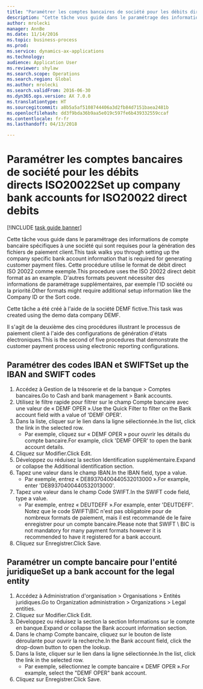 ```yaml
--- 
title: "Paramétrer les comptes bancaires de société pour les débits directs ISO20022"
description: "Cette tâche vous guide dans le paramétrage des informations de compte bancaire spécifiques à une société qui sont requises pour la génération des fichiers de paiement client."
author: mrolecki
manager: AnnBe
ms.date: 11/14/2016
ms.topic: business-process
ms.prod: 
ms.service: dynamics-ax-applications
ms.technology: 
audience: Application User
ms.reviewer: shylaw
ms.search.scope: Operations
ms.search.region: Global
ms.author: mrolecki
ms.search.validFrom: 2016-06-30
ms.dyn365.ops.version: AX 7.0.0
ms.translationtype: HT
ms.sourcegitcommit: a8b5a5af5108744406a3d2fb84d7151baea2481b
ms.openlocfilehash: dd3f9bda36b9aa5e019c597fe6b439332559ccaf
ms.contentlocale: fr-fr
ms.lasthandoff: 04/13/2018

---
```

# <a name="set-up-company-bank-accounts-for-iso20022-direct-debits"></a><span data-ttu-id="42a5a-103">Paramétrer les comptes bancaires de société pour les débits directs ISO20022</span><span class="sxs-lookup"><span data-stu-id="42a5a-103">Set up company bank accounts for ISO20022 direct debits</span></span>

[!INCLUDE [task guide banner](../../includes/task-guide-banner.md)]

<span data-ttu-id="42a5a-104">Cette tâche vous guide dans le paramétrage des informations de compte bancaire spécifiques à une société qui sont requises pour la génération des fichiers de paiement client.</span><span class="sxs-lookup"><span data-stu-id="42a5a-104">This task walks you through setting up the company specific bank account information that is required for generating customer payment files.</span></span> <span data-ttu-id="42a5a-105">Cette procédure utilise le format de débit direct ISO 20022 comme exemple.</span><span class="sxs-lookup"><span data-stu-id="42a5a-105">This procedure uses the ISO 20022 direct debit format as an example.</span></span> <span data-ttu-id="42a5a-106">D'autres formats peuvent nécessiter des informations de paramétrage supplémentaires, par exemple l'ID société ou la priorité.</span><span class="sxs-lookup"><span data-stu-id="42a5a-106">Other formats might require additional setup information like the Company ID or the Sort code.</span></span>



<span data-ttu-id="42a5a-107">Cette tâche a été créé à l'aide de la société DEMF fictive.</span><span class="sxs-lookup"><span data-stu-id="42a5a-107">This task was created using the demo data company DEMF.</span></span>



<span data-ttu-id="42a5a-108">Il s'agit de la deuxième des cinq procédures illustrant le processus de paiement client à l'aide des configurations de génération d'états électroniques.</span><span class="sxs-lookup"><span data-stu-id="42a5a-108">This is the second of five procedures that demonstrate the customer payment process using electronic reporting configurations.</span></span>


## <a name="set-up-the-iban-and-swift-codes"></a><span data-ttu-id="42a5a-109">Paramétrer des codes IBAN et SWIFT</span><span class="sxs-lookup"><span data-stu-id="42a5a-109">Set up the IBAN and SWIFT codes</span></span>
1. <span data-ttu-id="42a5a-110">Accédez à Gestion de la trésorerie et de la banque > Comptes bancaires.</span><span class="sxs-lookup"><span data-stu-id="42a5a-110">Go to Cash and bank management > Bank accounts.</span></span>
2. <span data-ttu-id="42a5a-111">Utilisez le filtre rapide pour filtrer sur le champ Compte bancaire avec une valeur de « DEMF OPER ».</span><span class="sxs-lookup"><span data-stu-id="42a5a-111">Use the Quick Filter to filter on the Bank account field with a value of 'DEMF OPER'.</span></span>
3. <span data-ttu-id="42a5a-112">Dans la liste, cliquer sur le lien dans la ligne sélectionnée.</span><span class="sxs-lookup"><span data-stu-id="42a5a-112">In the list, click the link in the selected row.</span></span>
    * <span data-ttu-id="42a5a-113">Par exemple, cliquez sur « DEMF OPER » pour ouvrir les détails du compte bancaire.</span><span class="sxs-lookup"><span data-stu-id="42a5a-113">For example, click 'DEMF OPER' to open the bank account details.</span></span>  
4. <span data-ttu-id="42a5a-114">Cliquez sur Modifier.</span><span class="sxs-lookup"><span data-stu-id="42a5a-114">Click Edit.</span></span>
5. <span data-ttu-id="42a5a-115">Développez ou réduisez la section Identification supplémentaire.</span><span class="sxs-lookup"><span data-stu-id="42a5a-115">Expand or collapse the Additional identification section.</span></span>
6. <span data-ttu-id="42a5a-116">Tapez une valeur dans le champ IBAN.</span><span class="sxs-lookup"><span data-stu-id="42a5a-116">In the IBAN field, type a value.</span></span>
    * <span data-ttu-id="42a5a-117">Par exemple, entrez « DE89370400440532013000 ».</span><span class="sxs-lookup"><span data-stu-id="42a5a-117">For example, enter 'DE89370400440532013000'.</span></span>  
7. <span data-ttu-id="42a5a-118">Tapez une valeur dans le champ Code SWIFT.</span><span class="sxs-lookup"><span data-stu-id="42a5a-118">In the SWIFT code field, type a value.</span></span>
    * <span data-ttu-id="42a5a-119">Par exemple, entrez « DEUTDEFF ».</span><span class="sxs-lookup"><span data-stu-id="42a5a-119">For example, enter 'DEUTDEFF'.</span></span>    <span data-ttu-id="42a5a-120">Notez que le code SWIFT\BIC n'est pas obligatoire pour de nombreux formats de paiement, mais il est recommandé de le faire enregistrer pour un compte bancaire.</span><span class="sxs-lookup"><span data-stu-id="42a5a-120">Please note that SWIFT \ BIC is not mandatory for many payment formats however it is recommended to have it registered for a bank account.</span></span>  
8. <span data-ttu-id="42a5a-121">Cliquez sur Enregistrer.</span><span class="sxs-lookup"><span data-stu-id="42a5a-121">Click Save.</span></span>

## <a name="set-up-a-bank-account-for-the-legal-entity"></a><span data-ttu-id="42a5a-122">Paramétrer un compte bancaire pour l'entité juridique</span><span class="sxs-lookup"><span data-stu-id="42a5a-122">Set up a bank account for the legal entity</span></span>
1. <span data-ttu-id="42a5a-123">Accédez à Administration d'organisation > Organisations > Entités juridiques.</span><span class="sxs-lookup"><span data-stu-id="42a5a-123">Go to Organization administration > Organizations > Legal entities.</span></span>
2. <span data-ttu-id="42a5a-124">Cliquez sur Modifier.</span><span class="sxs-lookup"><span data-stu-id="42a5a-124">Click Edit.</span></span>
3. <span data-ttu-id="42a5a-125">Développez ou réduisez la section la section Informations sur le compte en banque.</span><span class="sxs-lookup"><span data-stu-id="42a5a-125">Expand or collapse the Bank account information section.</span></span>
4. <span data-ttu-id="42a5a-126">Dans le champ Compte bancaire, cliquez sur le bouton de liste déroulante pour ouvrir la recherche.</span><span class="sxs-lookup"><span data-stu-id="42a5a-126">In the Bank account field, click the drop-down button to open the lookup.</span></span>
5. <span data-ttu-id="42a5a-127">Dans la liste, cliquer sur le lien dans la ligne sélectionnée.</span><span class="sxs-lookup"><span data-stu-id="42a5a-127">In the list, click the link in the selected row.</span></span>
    * <span data-ttu-id="42a5a-128">Par exemple, sélectionnez le compte bancaire « DEMF OPER ».</span><span class="sxs-lookup"><span data-stu-id="42a5a-128">For example, select the "DEMF OPER" bank account.</span></span>  
6. <span data-ttu-id="42a5a-129">Cliquez sur Enregistrer.</span><span class="sxs-lookup"><span data-stu-id="42a5a-129">Click Save.</span></span>


